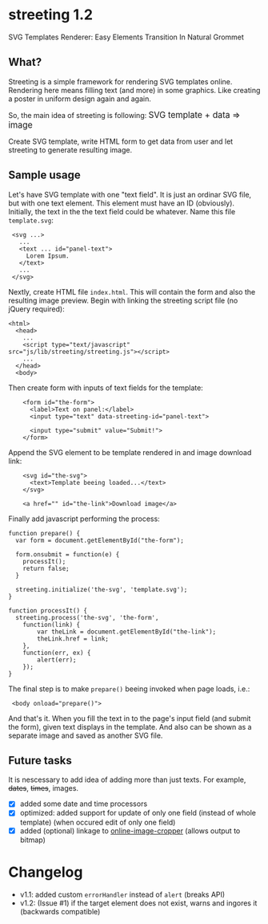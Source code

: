 # streeting 1.2
SVG Templates Renderer: Easy Elements Transition In Natural Grommet 

## What?
Streeting is a simple framework for rendering SVG templates online. Rendering here means filling text (and more) in some graphics. Like creating a poster in uniform design again and again.

So, the main idea of streeting is following:
<big>SVG template + data => image</big>

Create SVG template, write HTML form to get data from user and let streeting to generate resulting image.

## Sample usage
Let's have SVG template with one "text field". It is just an ordinar SVG file, but with one text element. This element must have an ID (obviously). Initially, the text in the the text field could be whatever. Name this file `template.svg`:

     <svg ...>
       ...
       <text ... id="panel-text">
         Lorem Ipsum.
       </text>
       ...
     </svg>

Nextly, create HTML file `index.html`. This will contain the form and also the resulting image preview. Begin with linking the streeting script file (no jQuery required):

    <html>
      <head>
        ...
        <script type="text/javascript" src="js/lib/streeting/streeting.js"></script>
        ...
      </head>
      <body>

Then create form with inputs of text fields for the template:

        <form id="the-form">
          <label>Text on panel:</label>
          <input type="text" data-streeting-id="panel-text">

          <input type="submit" value="Submit!">
        </form>

Append the SVG element to be template rendered in and image download link:

        <svg id="the-svg">
          <text>Template beeing loaded...</text>
        </svg>
        
        <a href="" id="the-link">Download image</a>

Finally add javascript performing the process:

    function prepare() {
      var form = document.getElementById("the-form");
          
      form.onsubmit = function(e) {
        processIt();
        return false;
      }
          
      streeting.initialize('the-svg', 'template.svg');
    }

    function processIt() {
      streeting.process('the-svg', 'the-form',
        function(link) {
            var theLink = document.getElementById("the-link");
            theLink.href = link;
		},
        function(err, ex) {
            alert(err);
		});
    }

The final step is to make `prepare()` beeing invoked when page loads, i.e.:

     <body onload="prepare()">

And that's it. When you fill the text in to the page's input field (and submit the form), given text displays in the template. And also can be shown as a separate image and saved as another SVG file.

## Future tasks

It is nescessary to add idea of adding more than just texts. For example, ~~dates~~, ~~times~~, images.

 - [x] added some date and time processors
 - [x] optimized: added support for update of only one field (instead of whole template) (when occured edit of only one field)
 - [x] added (optional) linkage to [online-image-cropper](https://github.com/martlin2cz/online-image-cropper) (allows output to bitmap)

# Changelog
- v1.1: added custom `errorHandler` instead of `alert` (breaks API)
- v1.2: (Issue #1) if the target element does not exist, warns and ingores it (backwards compatible)
 
